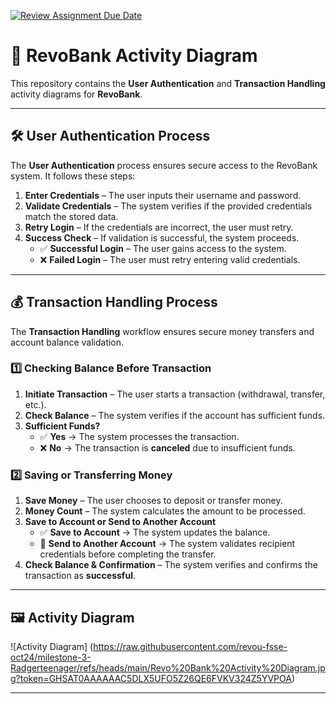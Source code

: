 [![Review Assignment Due Date](https://classroom.github.com/assets/deadline-readme-button-22041afd0340ce965d47ae6ef1cefeee28c7c493a6346c4f15d667ab976d596c.svg)](https://classroom.github.com/a/OEA-wQat)

# 📌 RevoBank Activity Diagram

This repository contains the **User Authentication** and **Transaction Handling** activity diagrams for **RevoBank**.

---

## **🛠 User Authentication Process**
The **User Authentication** process ensures secure access to the RevoBank system. It follows these steps:

1. **Enter Credentials** – The user inputs their username and password.  
2. **Validate Credentials** – The system verifies if the provided credentials match the stored data.  
3. **Retry Login** – If the credentials are incorrect, the user must retry.  
4. **Success Check** – If validation is successful, the system proceeds.  
   - ✅ **Successful Login** – The user gains access to the system.  
   - ❌ **Failed Login** – The user must retry entering valid credentials.  

---

## **💰 Transaction Handling Process**
The **Transaction Handling** workflow ensures secure money transfers and account balance validation.

### **1️⃣ Checking Balance Before Transaction**
1. **Initiate Transaction** – The user starts a transaction (withdrawal, transfer, etc.).
2. **Check Balance** – The system verifies if the account has sufficient funds.
3. **Sufficient Funds?**  
   - ✅ **Yes** → The system processes the transaction.  
   - ❌ **No** → The transaction is **canceled** due to insufficient funds.  

### **2️⃣ Saving or Transferring Money**
1. **Save Money** – The user chooses to deposit or transfer money.
2. **Money Count** – The system calculates the amount to be processed.
3. **Save to Account or Send to Another Account**  
   - ✅ **Save to Account** → The system updates the balance.  
   - 🔄 **Send to Another Account** → The system validates recipient credentials before completing the transfer.  
4. **Check Balance & Confirmation** – The system verifies and confirms the transaction as **successful**.  

---

## **🖼 Activity Diagram**
![Activity Diagram] (https://raw.githubusercontent.com/revou-fsse-oct24/milestone-3-Radgerteenager/refs/heads/main/Revo%20Bank%20Activity%20Diagram.jpg?token=GHSAT0AAAAAAC5DLX5UFO5Z26QE6FVKV324Z5YVPOA)


---


